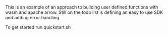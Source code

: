 This is an example of an approach to building user defined functions with wasm and apache arrow. Still on the todo list is defining an easy to use SDK and adding error handling 

To get started run quickstart.sh
